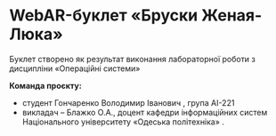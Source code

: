 # WebAR-буклет «Бруски Женая-Люка»
Буклет створено як результат виконання лабораторної роботи з дисципліни «Операційні системи»

**Команда проєкту:**
+ студент Гончаренко Володимир Іванович , група AI-221
+ викладач – Блажко О.А., доцент кафедри інформаційних систем Національного університету «Одеська політехніка» .
